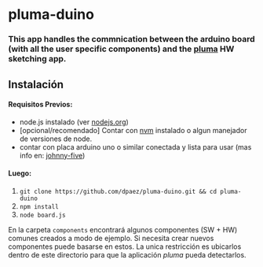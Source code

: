 pluma-duino
===========
### This app handles the commnication between the arduino board (with  all the user specific components) and the [pluma](https://github.com/dpaez/pluma) HW sketching app.

## Instalación

#### Requisitos Previos:
- node.js instalado (ver [nodejs.org](http://nodejs.org/))
- [opcional/recomendado] Contar con [nvm](https://github.com/creationix/nvm) instalado o algun manejador de versiones de node.
- contar con placa arduino uno o similar conectada y lista para usar (mas info en: [johnny-five](https://github.com/rwaldron/johnny-five))
 
#### Luego:

1. ``` git clone https://github.com/dpaez/pluma-duino.git && cd pluma-duino ```
2. ``` npm install ```
3. ``` node board.js ```


En la carpeta ```components``` encontrará algunos componentes (SW + HW) comunes creados a modo de ejemplo. Si necesita crear nuevos componentes puede basarse en estos. La unica restricción es ubicarlos dentro de este directorio para que la aplicación *pluma* pueda detectarlos.


